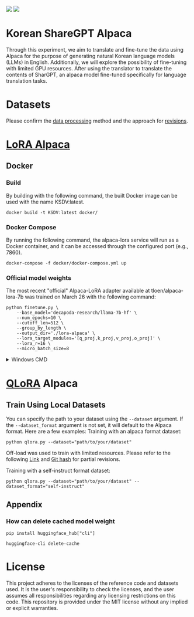 [![](https://img.shields.io/badge/Language-English-lightgrey)](https://github.com/dsdanielpark/ko-sharegpt-deepl-alpaca) [![](https://img.shields.io/badge/%EC%96%B8%EC%96%B4-%ED%95%9C%EA%B5%AD%EC%96%B4-lightgrey)](https://github.com/dsdanielpark/ko-sharegpt-deepl-alpaca/blob/main/documents/README_KO.md)


# Korean ShareGPT Alpaca

Through this experiment, we aim to translate and fine-tune the data using Alpaca for the purpose of generating natural Korean language models (LLMs) in English. Additionally, we will explore the possibility of fine-tuning with limited GPU resources.
After using the translator to translate the contents of SharGPT, an alpaca model fine-tuned specifically for language translation tasks.


# Datasets
Please confirm the [data processing](https://github.com/dsdanielpark/ko-sharegpt-deepl-alpaca/blob/main/documents/DATA_PROCESSING.md) method and the approach for [revisions](https://github.com/dsdanielpark/ko-sharegpt-deepl-alpaca/blob/main/documents/DATA_REVISION.md).


# [LoRA Alpaca](https://github.com/tloen/alpaca-lora)

## Docker

### Build
By building with the following command, the built Docker image can be used with the name KSDV:latest.
```
docker build -t KSDV:latest docker/
```

### Docker Compose

By running the following command, the alpaca-lora service will run as a Docker container, and it can be accessed through the configured port (e.g., 7860).
```
docker-compose -f docker/docker-compose.yml up
```


### Official model weights
The most recent "official" Alpaca-LoRA adapter available at tloen/alpaca-lora-7b was trained on March 26 with the following command:

```
python finetune.py \
    --base_model='decapoda-research/llama-7b-hf' \
    --num_epochs=10 \
    --cutoff_len=512 \
    --group_by_length \
    --output_dir='./lora-alpaca' \
    --lora_target_modules='[q_proj,k_proj,v_proj,o_proj]' \
    --lora_r=16 \
    --micro_batch_size=8
```

<details>
<summary> Windows CMD</summary>

```
python finetune.py ^
    --base_model="decapoda-research/llama-7b-hf" ^
    --num_epochs=10 ^
    --cutoff_len=512 ^
    --group_by_length ^
    --output_dir="./lora-alpaca" ^
    --lora_target_modules="[q_proj,k_proj,v_proj,o_proj]" ^
    --lora_r=16 ^
    --micro_batch_size=8

```

</details>


# [QLoRA](https://github.com/artidoro/qlora) Alpaca


## Train Using Local Datasets
You can specify the path to your dataset using the `--dataset` argument. If the `--dataset_format` argument is not set, it will default to the Alpaca format. Here are a few examples:
Training with an alpaca format dataset:
```
python qlora.py --dataset="path/to/your/dataset"
```
Off-load was used to train with limited resources. Please refer to the following [Link](https://huggingface.co/docs/transformers/main/en/main_classes/quantization#offload-between-cpu-and-gpu) and [Git hash](https://github.com/dsdanielpark/ko-sharegpt-alpaca/commit/0c40cacadc724034ed578aaaae06d02c625be8af) for partial revisions. 


Training with a self-instruct format dataset:
```
python qlora.py --dataset="path/to/your/dataset" --dataset_format="self-instruct"
```


## Appendix 

### How can delete cached model weight
```
pip install huggingface_hub["cli"]
```
```
huggingface-cli delete-cache
```

# License
This project adheres to the licenses of the reference code and datasets used. It is the user's responsibility to check the licenses, and the user assumes all responsibilities regarding any licensing restrictions on this code. This repository is provided under the MIT license without any implied or explicit warranties.
